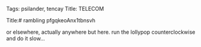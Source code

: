 Tags: psilander, tencay
Title: TELECOM  
  
Title:# rambling pfgqkeoAnx1tbnsvh  
  
or elsewhere, actually anywhere but here. run the lollypop counterclockwise and do it slow...